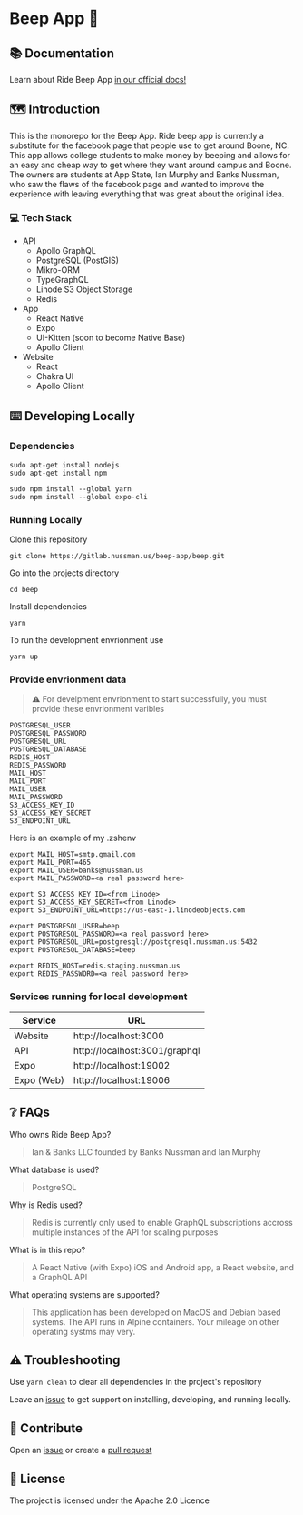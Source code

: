 # Beep App 🚖

## 📚 Documentation

<p>Learn about Ride Beep App
  <a aria-label="beep documentation" href="https://docs.ridebeep.app">
    in our official docs!
  </a>
</p>

## 🗺 Introduction

This is the monorepo for the Beep App. Ride beep app is currently a substitute for the facebook page that people use to get around Boone, NC. This app allows college students to make money by beeping and allows for an easy and cheap way to get where they want around campus and Boone. The owners are students at App State, Ian Murphy and Banks Nussman, who saw the flaws of the facebook page and wanted to improve the experience with leaving everything that was great about the original idea.

### 💻 Tech Stack
- API
  - Apollo GraphQL
  - PostgreSQL (PostGIS)
  - Mikro-ORM
  - TypeGraphQL
  - Linode S3 Object Storage
  - Redis
- App
  - React Native
  - Expo
  - UI-Kitten (soon to become Native Base)
  - Apollo Client
- Website
  - React
  - Chakra UI
  - Apollo Client

## ⌨️ Developing Locally

### Dependencies

```
sudo apt-get install nodejs
sudo apt-get install npm
```

```
sudo npm install --global yarn
sudo npm install --global expo-cli
```

### Running Locally

Clone this repository
```
git clone https://gitlab.nussman.us/beep-app/beep.git
```
Go into the projects directory
```
cd beep
```

Install dependencies
```
yarn
```

To run the development envrionment use
```
yarn up
```

### Provide envrionment data

> ⚠️ For develpment envrionment to start successfully, you must provide these envrionment varibles

```
POSTGRESQL_USER
POSTGRESQL_PASSWORD
POSTGRESQL_URL
POSTGRESQL_DATABASE
REDIS_HOST
REDIS_PASSWORD
MAIL_HOST
MAIL_PORT
MAIL_USER
MAIL_PASSWORD
S3_ACCESS_KEY_ID
S3_ACCESS_KEY_SECRET
S3_ENDPOINT_URL
```

Here is an example of my .zshenv

```shell
export MAIL_HOST=smtp.gmail.com
export MAIL_PORT=465
export MAIL_USER=banks@nussman.us
export MAIL_PASSWORD=<a real password here>

export S3_ACCESS_KEY_ID=<from Linode>
export S3_ACCESS_KEY_SECRET=<from Linode>
export S3_ENDPOINT_URL=https://us-east-1.linodeobjects.com

export POSTGRESQL_USER=beep
export POSTGRESQL_PASSWORD=<a real password here>
export POSTGRESQL_URL=postgresql://postgresql.nussman.us:5432
export POSTGRESQL_DATABASE=beep

export REDIS_HOST=redis.staging.nussman.us
export REDIS_PASSWORD=<a real password here>
```

### Services running for local development
| Service    | URL                           |
|------------|-------------------------------|
| Website    | http://localhost:3000         |
| API        | http://localhost:3001/graphql |
| Expo       | http://localhost:19002        |
| Expo (Web) | http://localhost:19006        |

## ❔ FAQs

Who owns Ride Beep App?
> Ian & Banks LLC founded by Banks Nussman and Ian Murphy

What database is used?
> PostgreSQL

Why is Redis used?
> Redis is currently only used to enable GraphQL subscriptions accross multiple instances of the API for scaling purposes

What is in this repo?
> A React Native (with Expo) iOS and Android app, a React website, and a GraphQL API

What operating systems are supported?
> This application has been developed on MacOS and Debian based systems. The API runs in Alpine containers. Your mileage on other operating systms may very. 

## ⚠️ Troubleshooting

Use `yarn clean` to clear all dependencies in the project's repository

Leave an [issue](https://gitlab.nussman.us/beep-app/beep/-/issues) to get support on installing, developing, and running locally.

## 👏 Contribute

Open an [issue](https://gitlab.nussman.us/beep-app/beep/-/issues) or create a [pull request](https://gitlab.nussman.us/beep-app/beep/-/merge_requests/new)

## 🚓 License

The project is licensed under the Apache 2.0 Licence 

